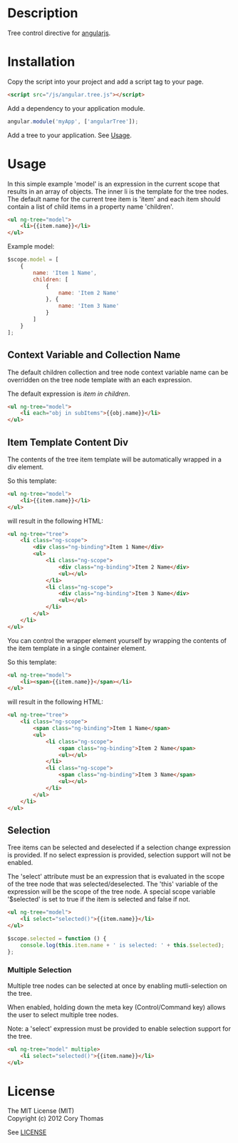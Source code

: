 # Description

Tree control directive for [angularjs](http://www.angularjs.org).

# Installation

Copy the script into your project and add a script tag to your page.

```html
<script src="/js/angular.tree.js"></script>
```

Add a dependency to your application module.

```javascript
angular.module('myApp', ['angularTree']);
```

Add a tree to your application. See [Usage](#usage).

# Usage

In this simple example 'model' is an expression in the current scope that results
in an array of objects. The inner li is the template for the tree nodes.
The default name for the current tree item is 'item' and each item
should contain a list of child items in a property name 'children'.

```html
<ul ng-tree="model">
    <li>{{item.name}}</li>
</ul>
```

Example model:

```javascript
$scope.model = [
    {
        name: 'Item 1 Name',
        children: [
            {
                name: 'Item 2 Name'
            }, {
                name: 'Item 3 Name'
            }
        ]
    }
];       
```

## Context Variable and Collection Name

The default children collection and tree node context variable name can
be overridden on the tree node template with an each expression.

The default expression is _item in children_.

```html
<ul ng-tree="model">
    <li each="obj in subItems">{{obj.name}}</li>
</ul>
```

## Item Template Content Div

The contents of the tree item template will be automatically wrapped in
a div element.

So this template:

```html
<ul ng-tree="model">
    <li>{{item.name}}</li>
</ul>
```

will result in the following HTML:

```html
<ul ng-tree="tree">
    <li class="ng-scope">
        <div class="ng-binding">Item 1 Name</div>
        <ul>
            <li class="ng-scope">
                <div class="ng-binding">Item 2 Name</div>
                <ul></ul>
            </li>
            <li class="ng-scope">
                <div class="ng-binding">Item 3 Name</div>
                <ul></ul>
            </li>
        </ul>
    </li>
</ul>
```

You can control the wrapper element yourself by wrapping the contents of
the item template in a single container element.

So this template:

```html
<ul ng-tree="model">
    <li><span>{{item.name}}</span></li>
</ul>
```

will result in the following HTML:

```html
<ul ng-tree="tree">
    <li class="ng-scope">
        <span class="ng-binding">Item 1 Name</span>
        <ul>
            <li class="ng-scope">
                <span class="ng-binding">Item 2 Name</span>
                <ul></ul>
            </li>
            <li class="ng-scope">
                <span class="ng-binding">Item 3 Name</span>
                <ul></ul>
            </li>
        </ul>
    </li>
</ul>
```

## Selection

Tree items can be selected and deselected if a selection change
expression is provided. If no select expression is provided, selection
support will not be enabled.

The 'select' attribute must be an expression that is evaluated in the
scope of the tree node that was selected/deselected. The 'this' variable
of the expression will be the scope of the tree node. A special scope
variable '$selected' is set to true if the item is selected and false
if not.

```html
<ul ng-tree="model">
    <li select="selected()">{{item.name}}</li>
</ul>
```

```javascript
$scope.selected = function () {
    console.log(this.item.name + ' is selected: ' + this.$selected);
};
```

### Multiple Selection

Multiple tree nodes can be selected at once by enabling mutli-selection
on the tree.

When enabled, holding down the meta key (Control/Command key) allows
the user to select multiple tree nodes.

Note: a 'select' expression must be provided to enable selection support
for the tree.

```html
<ul ng-tree="model" multiple>
    <li select="selected()">{{item.name}}</li>
</ul>
```

# License

The MIT License (MIT)  
Copyright (c) 2012 Cory Thomas

See [LICENSE](angularTree/blob/master/LICENSE)

